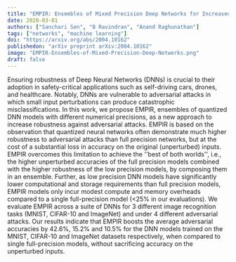 ```yaml
---
title: "EMPIR: Ensembles of Mixed Precision Deep Networks for Increased Robustness against Adversarial Attacks"
date: 2020-03-01
authors: ["Sanchari Sen", "B Ravindran", "Anand Raghunathan"]
tags: ["networks", "machine learning"]
doi: "https://arxiv.org/abs/2004.10162"
publishedon: "arXiv preprint arXiv:2004.10162"
image: "EMPIR-Ensembles-of-Mixed-Precision-Deep-Networks.png"
draft: false
---
```

Ensuring robustness of Deep Neural Networks (DNNs) is crucial to their adoption in safety-critical applications such as self-driving cars, drones, and healthcare. Notably, DNNs are vulnerable to adversarial attacks in which small input perturbations can produce catastrophic misclassifications. In this work, we propose EMPIR, ensembles of quantized DNN models with different numerical precisions, as a new approach to increase robustness against adversarial attacks. EMPIR is based on the observation that quantized neural networks often demonstrate much higher robustness to adversarial attacks than full precision networks, but at the cost of a substantial loss in accuracy on the original (unperturbed) inputs. EMPIR overcomes this limitation to achieve the ''best of both worlds'', i.e., the higher unperturbed accuracies of the full precision models combined with the higher robustness of the low precision models, by composing them in an ensemble. Further, as low precision DNN models have significantly lower computational and storage requirements than full precision models, EMPIR models only incur modest compute and memory overheads compared to a single full-precision model (<25% in our evaluations). We evaluate EMPIR across a suite of DNNs for 3 different image recognition tasks (MNIST, CIFAR-10 and ImageNet) and under 4 different adversarial attacks. Our results indicate that EMPIR boosts the average adversarial accuracies by 42.6%, 15.2% and 10.5% for the DNN models trained on the MNIST, CIFAR-10 and ImageNet datasets respectively, when compared to single full-precision models, without sacrificing accuracy on the unperturbed inputs.